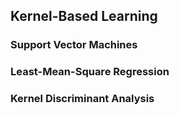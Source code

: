 ## Kernel-Based Learning

### Support Vector Machines

### Least-Mean-Square Regression

### Kernel Discriminant Analysis